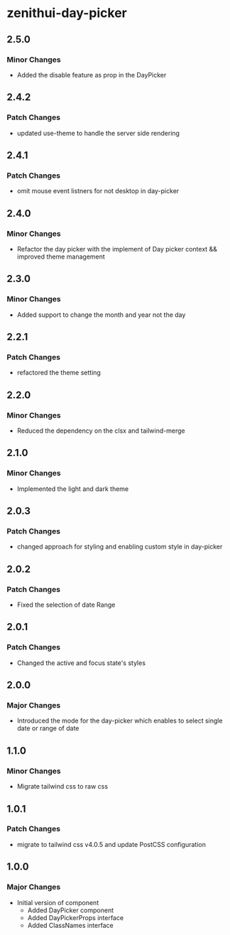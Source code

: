 # zenithui-day-picker

## 2.5.0

### Minor Changes

- Added the disable feature as prop in the DayPicker

## 2.4.2

### Patch Changes

- updated use-theme to handle the server side rendering

## 2.4.1

### Patch Changes

- omit mouse event listners for not desktop in day-picker

## 2.4.0

### Minor Changes

- Refactor the day picker with the implement of Day picker context && improved theme management

## 2.3.0

### Minor Changes

- Added support to change the month and year not the day

## 2.2.1

### Patch Changes

- refactored the theme setting

## 2.2.0

### Minor Changes

- Reduced the dependency on the clsx and tailwind-merge

## 2.1.0

### Minor Changes

- Implemented the light and dark theme

## 2.0.3

### Patch Changes

- changed approach for styling and enabling custom style in day-picker

## 2.0.2

### Patch Changes

- Fixed the selection of date Range

## 2.0.1

### Patch Changes

- Changed the active and focus state's styles

## 2.0.0

### Major Changes

- Introduced the mode for the day-picker which enables to select single date or range of date

## 1.1.0

### Minor Changes

- Migrate tailwind css to raw css

## 1.0.1

### Patch Changes

- migrate to tailwind css v4.0.5 and update PostCSS configuration

## 1.0.0

### Major Changes

- Initial version of component
  - Added DayPicker component
  - Added DayPickerProps interface
  - Added ClassNames interface
